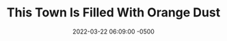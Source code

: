 ---
published: true
layout: post
title:  "This Town Is Filled With Orange Dust"
excerpt: "They're all inside playing Elden Ring, not because I didn't want to draw any people"
date:   2022-03-22 06:09:00 -0500
categories: drew
tags: [inktober, Doritos, gamers, town, MTN Dew, tumbleweed, western]
image:
  feature: townfilledwithorangedust.jpg
---